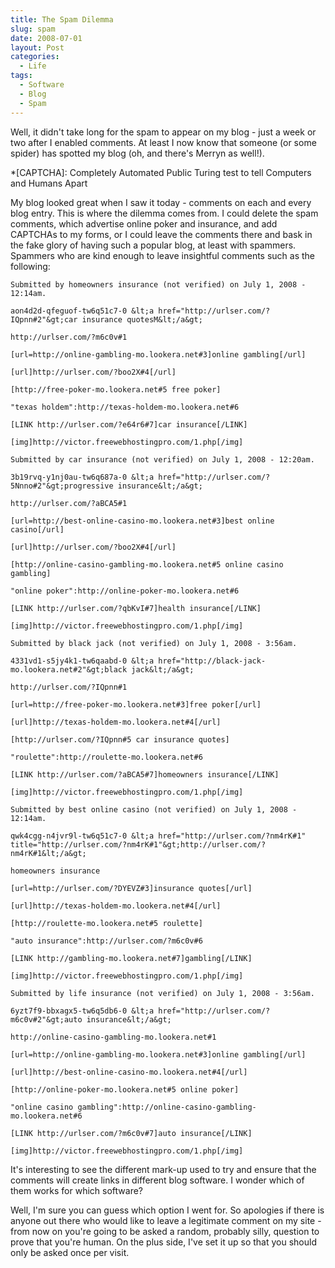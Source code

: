 ```yaml
---
title: The Spam Dilemma
slug: spam
date: 2008-07-01
layout: Post
categories:
  - Life
tags:
  - Software
  - Blog
  - Spam
---
```


Well, it didn't take long for the spam to appear on my blog - just a week or two after I enabled comments. At least I now know that someone (or some spider) has spotted my blog (oh, and there's Merryn as well!).

<!-- more -->

\*[CAPTCHA]: Completely Automated Public Turing test to tell Computers and Humans Apart

My blog looked great when I saw it today - comments on each and every blog entry. This is where the dilemma comes from. I could delete the spam comments, which advertise online poker and insurance, and add CAPTCHAs to my forms, or I could leave the comments there and bask in the fake glory of having such a popular blog, at least with spammers. Spammers who are kind enough to leave insightful comments such as the following:

```bbcode
Submitted by homeowners insurance (not verified) on July 1, 2008 - 12:14am.

aon4d2d-qfeguof-tw6q51c7-0 &lt;a href="http://urlser.com/?IQpnn#2"&gt;car insurance quotesM&lt;/a&gt;

http://urlser.com/?m6c0v#1

[url=http://online-gambling-mo.lookera.net#3]online gambling[/url]

[url]http://urlser.com/?boo2X#4[/url]

[http://free-poker-mo.lookera.net#5 free poker]

"texas holdem":http://texas-holdem-mo.lookera.net#6

[LINK http://urlser.com/?e64r6#7]car insurance[/LINK]

[img]http://victor.freewebhostingpro.com/1.php[/img]
```

```bbcode
Submitted by car insurance (not verified) on July 1, 2008 - 12:20am.

3b19rvq-y1nj0au-tw6q687a-0 &lt;a href="http://urlser.com/?5Nnno#2"&gt;progressive insurance&lt;/a&gt;

http://urlser.com/?aBCA5#1

[url=http://best-online-casino-mo.lookera.net#3]best online casino[/url]

[url]http://urlser.com/?boo2X#4[/url]

[http://online-casino-gambling-mo.lookera.net#5 online casino gambling]

"online poker":http://online-poker-mo.lookera.net#6

[LINK http://urlser.com/?qbKvI#7]health insurance[/LINK]

[img]http://victor.freewebhostingpro.com/1.php[/img]
```

```bbcode
Submitted by black jack (not verified) on July 1, 2008 - 3:56am.

4331vd1-s5jy4k1-tw6qaabd-0 &lt;a href="http://black-jack-mo.lookera.net#2"&gt;black jack&lt;/a&gt;

http://urlser.com/?IQpnn#1

[url=http://free-poker-mo.lookera.net#3]free poker[/url]

[url]http://texas-holdem-mo.lookera.net#4[/url]

[http://urlser.com/?IQpnn#5 car insurance quotes]

"roulette":http://roulette-mo.lookera.net#6

[LINK http://urlser.com/?aBCA5#7]homeowners insurance[/LINK]

[img]http://victor.freewebhostingpro.com/1.php[/img]
```

```bbcode
Submitted by best online casino (not verified) on July 1, 2008 - 12:14am.

qwk4cgg-n4jvr9l-tw6q51c7-0 &lt;a href="http://urlser.com/?nm4rK#1" title="http://urlser.com/?nm4rK#1"&gt;http://urlser.com/?nm4rK#1&lt;/a&gt;

homeowners insurance

[url=http://urlser.com/?DYEVZ#3]insurance quotes[/url]

[url]http://texas-holdem-mo.lookera.net#4[/url]

[http://roulette-mo.lookera.net#5 roulette]

"auto insurance":http://urlser.com/?m6c0v#6

[LINK http://gambling-mo.lookera.net#7]gambling[/LINK]

[img]http://victor.freewebhostingpro.com/1.php[/img]
```

```bbcode
Submitted by life insurance (not verified) on July 1, 2008 - 3:56am.

6yzt7f9-bbxagx5-tw6q5db6-0 &lt;a href="http://urlser.com/?m6c0v#2"&gt;auto insurance&lt;/a&gt;

http://online-casino-gambling-mo.lookera.net#1

[url=http://online-gambling-mo.lookera.net#3]online gambling[/url]

[url]http://best-online-casino-mo.lookera.net#4[/url]

[http://online-poker-mo.lookera.net#5 online poker]

"online casino gambling":http://online-casino-gambling-mo.lookera.net#6

[LINK http://urlser.com/?m6c0v#7]auto insurance[/LINK]

[img]http://victor.freewebhostingpro.com/1.php[/img]
```

It's interesting to see the different mark-up used to try and ensure that the comments will create links in different blog software. I wonder which of them works for which software?

Well, I'm sure you can guess which option I went for. So apologies if there is anyone out there who would like to leave a legitimate comment on my site - from now on you're going to be asked a random, probably silly, question to prove that you're human. On the plus side, I've set it up so that you should only be asked once per visit.
